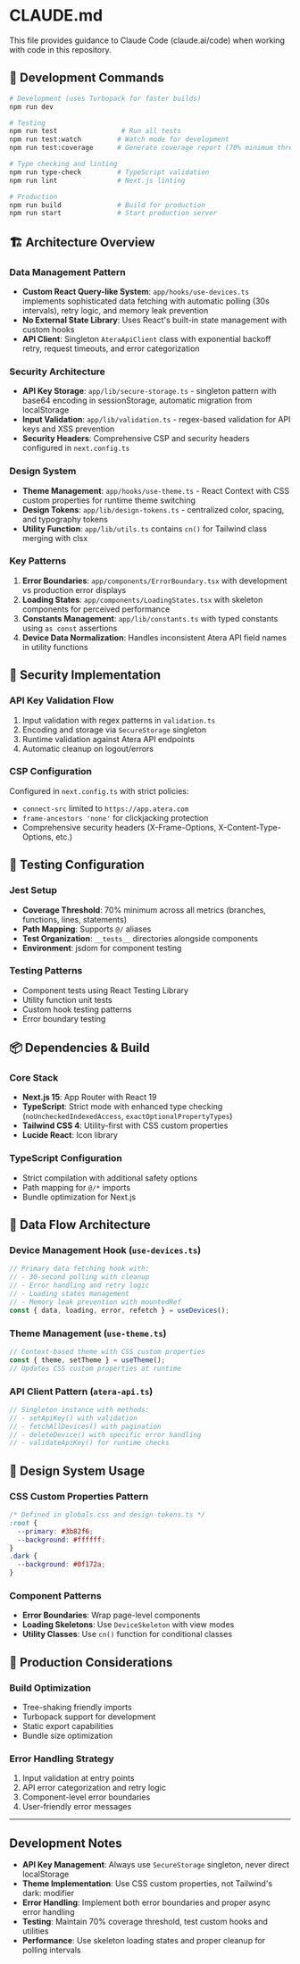 # CLAUDE.md

This file provides guidance to Claude Code (claude.ai/code) when working with code in this repository.

## 🔧 Development Commands

```bash
# Development (uses Turbopack for faster builds)
npm run dev

# Testing
npm run test                # Run all tests
npm run test:watch         # Watch mode for development
npm run test:coverage      # Generate coverage report (70% minimum threshold)

# Type checking and linting
npm run type-check         # TypeScript validation
npm run lint               # Next.js linting

# Production
npm run build              # Build for production
npm run start              # Start production server
```

## 🏗 Architecture Overview

### Data Management Pattern
- **Custom React Query-like System**: `app/hooks/use-devices.ts` implements sophisticated data fetching with automatic polling (30s intervals), retry logic, and memory leak prevention
- **No External State Library**: Uses React's built-in state management with custom hooks
- **API Client**: Singleton `AteraApiClient` class with exponential backoff retry, request timeouts, and error categorization

### Security Architecture
- **API Key Storage**: `app/lib/secure-storage.ts` - singleton pattern with base64 encoding in sessionStorage, automatic migration from localStorage
- **Input Validation**: `app/lib/validation.ts` - regex-based validation for API keys and XSS prevention
- **Security Headers**: Comprehensive CSP and security headers configured in `next.config.ts`

### Design System
- **Theme Management**: `app/hooks/use-theme.ts` - React Context with CSS custom properties for runtime theme switching
- **Design Tokens**: `app/lib/design-tokens.ts` - centralized color, spacing, and typography tokens
- **Utility Function**: `app/lib/utils.ts` contains `cn()` for Tailwind class merging with clsx

### Key Patterns
1. **Error Boundaries**: `app/components/ErrorBoundary.tsx` with development vs production error displays
2. **Loading States**: `app/components/LoadingStates.tsx` with skeleton components for perceived performance
3. **Constants Management**: `app/lib/constants.ts` with typed constants using `as const` assertions
4. **Device Data Normalization**: Handles inconsistent Atera API field names in utility functions

## 🔐 Security Implementation

### API Key Validation Flow
1. Input validation with regex patterns in `validation.ts`
2. Encoding and storage via `SecureStorage` singleton
3. Runtime validation against Atera API endpoints
4. Automatic cleanup on logout/errors

### CSP Configuration
Configured in `next.config.ts` with strict policies:
- `connect-src` limited to `https://app.atera.com`
- `frame-ancestors 'none'` for clickjacking protection
- Comprehensive security headers (X-Frame-Options, X-Content-Type-Options, etc.)

## 🧪 Testing Configuration

### Jest Setup
- **Coverage Threshold**: 70% minimum across all metrics (branches, functions, lines, statements)
- **Path Mapping**: Supports `@/` aliases
- **Test Organization**: `__tests__` directories alongside components
- **Environment**: jsdom for component testing

### Testing Patterns
- Component tests using React Testing Library
- Utility function unit tests
- Custom hook testing patterns
- Error boundary testing

## 📦 Dependencies & Build

### Core Stack
- **Next.js 15**: App Router with React 19
- **TypeScript**: Strict mode with enhanced type checking (`noUncheckedIndexedAccess`, `exactOptionalPropertyTypes`)
- **Tailwind CSS 4**: Utility-first with CSS custom properties
- **Lucide React**: Icon library

### TypeScript Configuration
- Strict compilation with additional safety options
- Path mapping for `@/*` imports
- Bundle optimization for Next.js

## 🔄 Data Flow Architecture

### Device Management Hook (`use-devices.ts`)
```typescript
// Primary data fetching hook with:
// - 30-second polling with cleanup
// - Error handling and retry logic
// - Loading states management  
// - Memory leak prevention with mountedRef
const { data, loading, error, refetch } = useDevices();
```

### Theme Management (`use-theme.ts`)
```typescript
// Context-based theme with CSS custom properties
const { theme, setTheme } = useTheme();
// Updates CSS custom properties at runtime
```

### API Client Pattern (`atera-api.ts`)
```typescript
// Singleton instance with methods:
// - setApiKey() with validation
// - fetchAllDevices() with pagination
// - deleteDevice() with specific error handling
// - validateApiKey() for runtime checks
```

## 🎨 Design System Usage

### CSS Custom Properties Pattern
```css
/* Defined in globals.css and design-tokens.ts */
:root {
  --primary: #3b82f6;
  --background: #ffffff;
}
.dark {
  --background: #0f172a;
}
```

### Component Patterns
- **Error Boundaries**: Wrap page-level components
- **Loading Skeletons**: Use `DeviceSkeleton` with view modes
- **Utility Classes**: Use `cn()` function for conditional classes

## 🚀 Production Considerations

### Build Optimization
- Tree-shaking friendly imports
- Turbopack support for development
- Static export capabilities
- Bundle size optimization

### Error Handling Strategy
1. Input validation at entry points
2. API error categorization and retry logic
3. Component-level error boundaries
4. User-friendly error messages

---

## Development Notes

- **API Key Management**: Always use `SecureStorage` singleton, never direct localStorage
- **Theme Implementation**: Use CSS custom properties, not Tailwind's dark: modifier
- **Error Handling**: Implement both error boundaries and proper async error handling
- **Testing**: Maintain 70% coverage threshold, test custom hooks and utilities
- **Performance**: Use skeleton loading states and proper cleanup for polling intervals